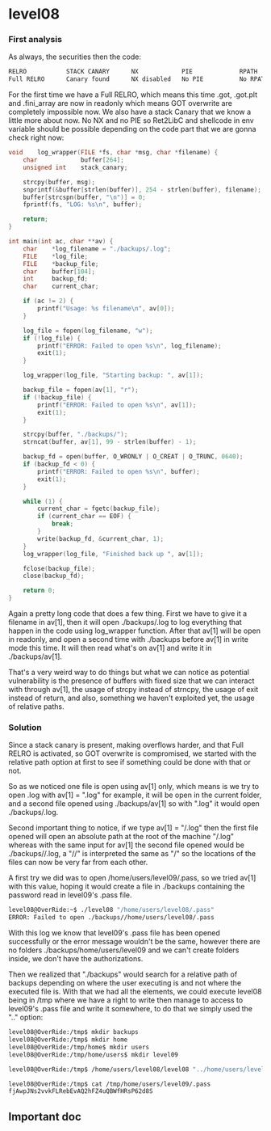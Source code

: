 # level08

### First analysis

As always, the securities then the code:

```sh
RELRO           STACK CANARY      NX            PIE             RPATH      RUNPATH      FILE
Full RELRO      Canary found      NX disabled   No PIE          No RPATH   No RUNPATH   /home/users/level08/level08
```

For the first time we have a Full RELRO, which means this time .got, .got.plt and .fini_array are now in readonly which means GOT overwrite are completely impossible now. We also have a stack Canary that we know a little more about now. No NX and no PIE so Ret2LibC and shellcode in env variable should be possible depending on the code part that we are gonna check right now:

```c
void    log_wrapper(FILE *fs, char *msg, char *filename) {
    char            buffer[264];
    unsigned int    stack_canary;

    strcpy(buffer, msg);
    snprintf(&buffer[strlen(buffer)], 254 - strlen(buffer), filename);
    buffer[strcspn(buffer, "\n")] = 0;
    fprintf(fs, "LOG: %s\n", buffer);

    return;
}

int main(int ac, char **av) {
    char    *log_filename = "./backups/.log";
    FILE    *log_file;
    FILE    *backup_file;
    char    buffer[104];
    int     backup_fd;
    char    current_char;

    if (ac != 2) {
        printf("Usage: %s filename\n", av[0]);
    }

    log_file = fopen(log_filename, "w");
    if (!log_file) {
        printf("ERROR: Failed to open %s\n", log_filename);
        exit(1);
    }

    log_wrapper(log_file, "Starting backup: ", av[1]);

    backup_file = fopen(av[1], "r");
    if (!backup_file) {
        printf("ERROR: Failed to open %s\n", av[1]);
        exit(1);
    }

    strcpy(buffer, "./backups/");
    strncat(buffer, av[1], 99 - strlen(buffer) - 1);

    backup_fd = open(buffer, O_WRONLY | O_CREAT | O_TRUNC, 0640);
    if (backup_fd < 0) {
        printf("ERROR: Failed to open %s\n", buffer);
        exit(1);
    }

    while (1) {
        current_char = fgetc(backup_file);
        if (current_char == EOF) {
            break;
        }
        write(backup_fd, &current_char, 1);
    }
    log_wrapper(log_file, "Finished back up ", av[1]);

    fclose(backup_file);
    close(backup_fd);

    return 0;
}
```

Again a pretty long code that does a few thing. First we have to give it a filename in av[1], then it will open ./backups/.log to log everything that happen in the code using log_wrapper function. After that av[1] will be open in readonly, and open a second time with ./backups before av[1] in write mode this time. It will then read what's on av[1] and write it in ./backups/av[1].

That's a very weird way to do things but what we can notice as potential vulnerability is the presence of buffers with fixed size that we can interact with through av[1], the usage of strcpy instead of strncpy, the usage of exit instead of return, and also, something we haven't exploited yet, the usage of relative paths.

### Solution

Since a stack canary is present, making overflows harder, and that Full RELRO is activated, so GOT overwrite is compromised, we started with the relative path option at first to see if something could be done with that or not.

So as we noticed one file is open using av[1] only, which means is we try to open .log  with av[1] = ".log" for example, it will be open in the current folder, and a second file opened using ./backups/av[1] so with ".log" it would open ./backups/.log.

Second important thing to notice, if we type av[1] = "/.log" then the first file opened will open an absolute path at the root of the machine "/.log" whereas with the same input for av[1] the second file opened would be ./backups//.log, a "//" is interpreted the same as "/" so the locations of the files can now be very far from each other.

A first try we did was to open /home/users/level09/.pass, so we tried av[1] with this value, hoping it would create a file in ./backups containing the password read in level09's .pass file.

```sh
level08@OverRide:~$ ./level08 "/home/users/level08/.pass"
ERROR: Failed to open ./backups//home/users/level08/.pass
```

With this log we know that level09's .pass file has been opened successfully or the error message wouldn't be the same, however there are no folders ./backups/home/users/level09 and we can't create folders inside, we don't have the authorizations.

Then we realized that "./backups" would search for a relative path of backups depending on where the user executing is and not where the executed file is. With that we had all the elements, we could execute level08 being in /tmp where we have a right to write then manage to access to level09's .pass file and write it somewhere, to do that we simply used the ".." option:

```sh
level08@OverRide:/tmp$ mkdir backups
level08@OverRide:/tmp$ mkdir home
level08@OverRide:/tmp/home$ mkdir users
level08@OverRide:/tmp/home/users$ mkdir level09

level08@OverRide:/tmp$ /home/users/level08/level08 "../home/users/level09/.pass"

level08@OverRide:/tmp$ cat /tmp/home/users/level09/.pass
fjAwpJNs2vvkFLRebEvAQ2hFZ4uQBWfHRsP62d8S
```

## Important doc
